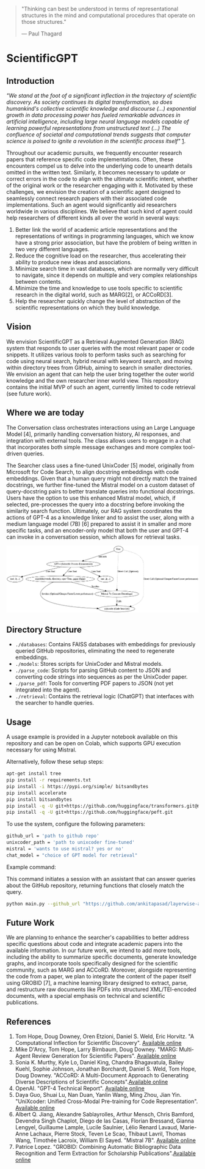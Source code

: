 > "Thinking can best be understood in terms of representational structures in the mind and computational procedures that operate on those structures."
>
> — Paul Thagard

# ScientificGPT

## Introduction

*"We stand at the foot of a significant inflection in the trajectory of scientific discovery. As society continues its digital transformation, so does humankind's collective scientific knowledge and discourse (...) exponential growth in data processing power has fueled remarkable advances in artificial intelligence, including large neural language models capable of learning powerful representations from unstructured text (...) The confluence of societal and computational trends suggests that computer science is poised to ignite a revolution in the scientific process itself"* [1](#ref1). 

Throughout our academic pursuits, we frequently encounter research papers that reference specific code implementations. Often, these encounters compel us to delve into the underlying code to unearth details omitted in the written text. Similarly, it becomes necessary to update or correct errors in the code to align with the ultimate scientific intent, whether of the original work or the researcher engaging with it. Motivated by these challenges, we envision the creation of a scientific agent designed to seamlessly connect research papers with their associated code implementations. Such an agent would significantly aid researchers worldwide in various disciplines. We believe that such kind of agent could help researchers of different kinds all over the world in several ways:

1. Better link the world of academic article representations and the representations of writings in programming languages, which we know have a strong prior association, but have the problem of being written in two very different languages.
2. Reduce the cognitive load on the researcher, thus accelerating their ability to produce new ideas and associations.
3. Minimize search time in vast databases, which are normally very difficult to navigate, since it depends on multiple and very complex relationships between contents.
4. Minimize the time and knowledge to use tools specific to scientific research in the digital world, such as MARG[2], or ACCoRD[3].
5. Help the researcher quickly change the level of abstraction of the scientific representations on which they build knowledge.

## Vision

We envision ScientificGPT as a Retrieval Augmented Generation (RAG) system that responds to user queries with the most relevant paper or code snippets. It utilizes various *tools* to perform tasks such as searching for code using neural search, hybrid neural with keyword search, and moving within directory trees from GitHub, aiming to search in smaller directories. We envision an agent that can help the user bring together the outer world knowledge and the own researcher inner world view.
This repository contains the initial MVP of such an agent, currently limited to code retrieval (see future work).

## Where we are today

The Conversation class orchestrates interactions using an Large Language Model [4], primarily handling conversation history, AI responses, and integration with external tools. The class allows users to engage in a chat that incorporates both simple message exchanges and more complex tool-driven queries.

The Searcher class uses a fine-tuned UnixCoder [5] model, originally from Microsoft for Code Search, to align docstring embeddings with code embeddings. Given that a human query might not directly match the trained docstrings, we further fine-tuned the Mistral model on a custom dataset of query-docstring pairs to better translate queries into functional docstrings. Users have the option to use this enhanced Mistral model, which, if selected, pre-processes the query into a docstring before invoking the similarity search function. Ultimately, our RAG system coordinates the actions of GPT-4 as a knowledge linker and to assist the user, along with a medium language model (7B) [6] prepared to assist it in smaller and more specific tasks, and an encoder-only model that both the user and GPT-4 can invoke in a conversation session, which allows for retrieval tasks.

![Imagen de Google Colab](rag_system.png "Visual structure of ")



## Directory Structure

- `./databases`: Contains FAISS databases with embeddings for previously queried GitHub repositories, eliminating the need to regenerate embeddings.
- `./models`: Stores scripts for UnixCoder and Mistral models.
- `./parse_code`: Scripts for parsing GitHub content to JSON and converting code strings into sequences as per the UnixCoder paper.
- `./parse_pdf`: Tools for converting PDF papers to JSON (not yet integrated into the agent).
- `./retrieval`: Contains the retrieval logic (ChatGPT) that interfaces with the searcher to handle queries.

## Usage

A usage example is provided in a Jupyter notebook available on this repository and can be open on Colab, which supports GPU execution necessary for using Mistral.

Alternatively, follow these setup steps:

```bash
apt-get install tree
pip install -r requirements.txt
pip install -i https://pypi.org/simple/ bitsandbytes
pip install accelerate
pip install bitsandbytes
pip install -q -U git+https://github.com/huggingface/transformers.git@main
pip install -q -U git+https://github.com/huggingface/peft.git
```

To use the system, configure the following parameters:

```bash
github_url = 'path to github repo'
unixcoder_path = 'path to unixcoder fine-tuned'
mistral = 'wants to use mistral? yes or no'
chat_model = "choice of GPT model for retrieval"
```

Example command:

This command initiates a session with an assistant that can answer queries about the GitHub repository, returning functions that closely match the query.

```bash
python main.py --github_url "https://github.com/ankitapasad/layerwise-analysis.git" --model_path '/content/drive/My Drive/unixcoder-ft.bin' --mistral 'yes' --chat_model "gpt-3.5-turbo-0125"
```

## Future Work

We are planning to enhance the searcher's capabilities to better address specific questions about code and integrate academic papers into the available information. In our future work, we intend to add more tools, including the ability to summarize specific documents, generate knowledge graphs, and incorporate tools specifically designed for the scientific community, such as MARG and ACCoRD. Moreover, alongside representing the code from a paper, we plan to integrate the content of the paper itself using GROBID [7], a machine learning library designed to extract, parse, and restructure raw documents like PDFs into structured XML/TEI-encoded documents, with a special emphasis on technical and scientific publications.

## References

1. Tom Hope, Doug Downey, Oren Etzioni, Daniel S. Weld, Eric Horvitz. "A Computational Inflection for Scientific Discovery". [Available online](https://arxiv.org/abs/2205.02007)
2. Mike D'Arcy, Tom Hope, Larry Birnbaum, Doug Downey. "MARG: Multi-Agent Review Generation for Scientific Papers". [Available online](https://arxiv.org/abs/2401.04259)
3. Sonia K. Murthy, Kyle Lo, Daniel King, Chandra Bhagavatula, Bailey Kuehl, Sophie Johnson, Jonathan Borchardt, Daniel S. Weld, Tom Hope, Doug Downey. "ACCoRD: A Multi-Document Approach to Generating Diverse Descriptions of Scientific Concepts".[Available online](https://arxiv.org/abs/2205.06982)
4. OpenAI. "GPT-4 Technical Report". [Available online](https://arxiv.org/abs/2303.08774)
5. Daya Guo, Shuai Lu, Nan Duan, Yanlin Wang, Ming Zhou, Jian Yin. "UniXcoder: Unified Cross-Modal Pre-training for Code Representation". [Available online](https://arxiv.org/abs/2203.03850)
6. Albert Q. Jiang, Alexandre Sablayrolles, Arthur Mensch, Chris Bamford, Devendra Singh Chaplot, Diego de las Casas, Florian Bressand, Gianna Lengyel, Guillaume Lample, Lucile Saulnier, Lélio Renard Lavaud, Marie-Anne Lachaux, Pierre Stock, Teven Le Scao, Thibaut Lavril, Thomas Wang, Timothée Lacroix, William El Sayed. "Mistral 7B". [Available online](https://arxiv.org/abs/2310.06825)
7. Patrice Lopez. "GROBID: Combining Automatic Bibliographic Data Recognition and Term Extraction for Scholarship Publications".[Available online](https://github.com/kermitt2/grobid)


  
